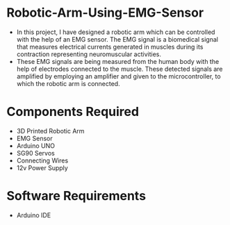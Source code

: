 # Robotic-Arm-Using-EMG-Sensor
- In this project, I have designed a robotic arm which can be controlled with the help of an EMG sensor. The EMG signal is a biomedical signal that measures electrical currents generated in muscles during its contraction representing neuromuscular activities. 
- These EMG signals are being measured from the human body with the help of electrodes connected to the muscle. These detected signals are amplified by employing an amplifier and given to the microcontroller, to which the robotic arm is connected. 
# Components Required 
- 3D Printed Robotic Arm
- EMG Sensor
- Arduino UNO
- SG90 Servos 
- Connecting Wires
- 12v Power Supply
# Software Requirements
- Arduino IDE
